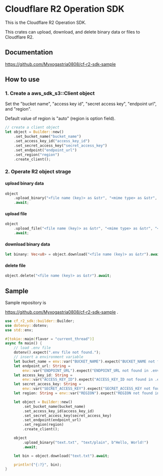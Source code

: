 # Cloudflare R2 Operation SDK

This is the Cloudflare R2 Operation SDK.

This crates can upload, download, and delete binary data or files to Cloudflare R2.

## Documentation

https://github.com/Myxogastria0808/cf-r2-sdk-sample

## How to use

### 1. Create a aws_sdk_s3::Client object

Set the "bucket name", "access key id", "secret access key", "endpoint url", and "region".

Default value of region is "auto" (region is option field).

```rust
// create a client object
let object = Builder::new()
    .set_bucket_name("bucket_name")
    .set_access_key_id("access_key_id")
    .set_secret_access_key("secret_access_key")
    .set_endpoint("endpoint_url")
    .set_region("region")
    .create_client();
```

### 2. Operate R2 object strage

#### upload binary data

```rust
object
    .upload_binary("<file name (key)> as &str", "<mime type> as &str", "<binary data> as &[u8]")
    .await;
```

#### upload file

```rust
object
    .upload_file("<file name (key)> as &str", "<mime type> as &str", "<file path> as &str")
    .await;
```

#### download binary data

```rust
let binany: Vec<u8> = object.download("<file name (key)> as &str").await;
```

#### delete file

```rust
object.delete("<file name (key)> as &str").await;
```

## Sample

Sample repository is

https://github.com/Myxogastria0808/cf-r2-sdk-sample .

```rust
use cf_r2_sdk::builder::Builder;
use dotenvy::dotenv;
use std::env;

#[tokio::main(flavor = "current_thread")]
async fn main() {
    // load .env file
    dotenv().expect(".env file not found.");
    // insert a environment variable
    let bucket_name = env::var("BUCKET_NAME").expect("BUCKET_NAME not found in .env file.");
    let endpoint_url: String =
        env::var("ENDPOINT_URL").expect("ENDPOINT_URL not found in .env file.");
    let access_key_id: String =
        env::var("ACCESS_KEY_ID").expect("ACCESS_KEY_ID not found in .env file.");
    let secret_access_key: String =
        env::var("SECRET_ACCESS_KEY").expect("SECRET_ACCESS_KEY not found in .env file.");
    let region: String = env::var("REGION").expect("REGION not found in .env file.");

    let object = Builder::new()
        .set_bucket_name(bucket_name)
        .set_access_key_id(access_key_id)
        .set_secret_access_key(secret_access_key)
        .set_endpoint(endpoint_url)
        .set_region(region)
        .create_client();

    object
        .upload_binary("text.txt", "text/plain", b"Hello, World!")
        .await;

    let bin = object.download("text.txt").await;

    println!("{:?}", bin);
}
```
